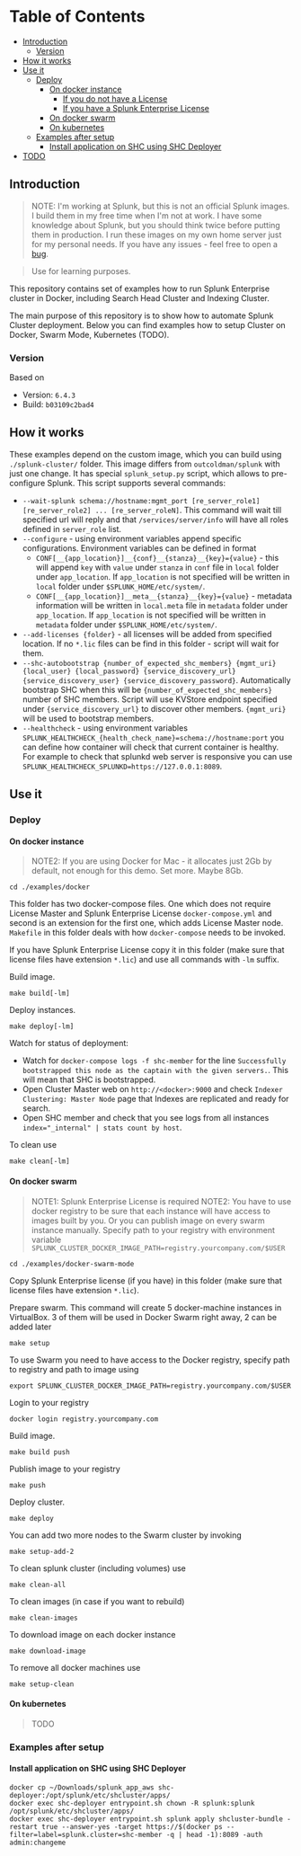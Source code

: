 # Table of Contents

- [Introduction](#introduction)
    - [Version](#version)
- [How it works](#how-it-works)
- [Use it](#use-it)
    - [Deploy](#deploy)
        - [On docker instance](#on-docker-instance)
            - [If you do not have a License](#if-you-do-not-have-a-license)
            - [If you have a Splunk Enterprise License](#if-you-have-a-splunk-enterprise-license)
        - [On docker swarm](#on-docker-swarm)
        - [On kubernetes](#on-kubernetes)
    - [Examples after setup](#examples-after-setup)
        - [Install application on SHC using SHC Deployer](#install-application-on-shc-using-shc-deployer)
- [TODO](#todo)


## Introduction

> NOTE: I'm working at Splunk, but this is not an official Splunk images.
> I build them in my free time when I'm not at work. I have some knowledge
> about Splunk, but you should think twice before putting them in
> production. I run these images on my own home server just for
> my personal needs. If you have any issues - feel free to open a
> [bug](https://github.com/outcoldman/docker-splunk-cluster/issues).

> Use for learning purposes.

This repository contains set of examples how to run Splunk Enterprise cluster in Docker,
including Search Head Cluster and Indexing Cluster.

The main purpose of this repository is to show how to automate Splunk Cluster deployment.
Below you can find examples how to setup Cluster on Docker, Swarm Mode, Kubernetes (TODO).

### Version

Based on

* Version: `6.4.3`
* Build: `b03109c2bad4`

## How it works

These examples depend on the custom image, which you can build using `./splunk-cluster/` folder.
This image differs from `outcoldman/splunk` with just one change.
It has special `splunk_setup.py` script, which allows to pre-configure Splunk.
This script supports several commands:

- `--wait-splunk schema://hostname:mgmt_port [re_server_role1] [re_server_role2] ... [re_server_roleN]`.
    This command will wait till specified url will reply and that `/services/server/info` will have
    all roles defined in `server_role` list.
- `--configure` - using environment variables append specific configurations. Environment variables can be
    defined in format 
    - `CONF[__{app_location}]__{conf}__{stanza}__{key}={value}` - this will append `key` with `value` under `stanza` in `conf` file
        in `local` folder under `app_location`. If `app_location` is not specified will be written in `local` folder under `$SPLUNK_HOME/etc/system/`.
    - `CONF[__{app_location}]__meta__{stanza}__{key}={value}` - metadata information will be written in `local.meta` file in
        `metadata` folder under `app_location`. If `app_location` is not specified will be written in `metadata` folder under `$SPLUNK_HOME/etc/system/`.
- `--add-licenses {folder}` - all licenses will be added from specified location. If no `*.lic` files can be find in this folder - 
    script will wait for them.
- `--shc-autobootstrap {number_of_expected_shc_members} {mgmt_uri} {local_user} {local_password} {service_discovery_url} {service_discovery_user} {service_discovery_password}`.
    Automatically bootstrap SHC when this will be `{number_of_expected_shc_members}` number of SHC members. Script will use KVStore endpoint
    specified under `{service_discovery_url}` to discover other members. `{mgmt_uri}` will be used to bootstrap members.
- `--healthcheck` - using environment variables `SPLUNK_HEALTHCHECK_{health_check_name}=schema://hostname:port` you can define
    how container will check that current container is healthy. For example to check that splunkd web server is responsive
    you can use `SPLUNK_HEALTHCHECK_SPLUNKD=https://127.0.0.1:8089`.

## Use it

### Deploy

#### On docker instance

> NOTE2: If you are using Docker for Mac - it allocates just 2Gb by default, not enough for this demo. Set more. Maybe 8Gb.

```
cd ./examples/docker
```

This folder has two docker-compose files. One which does not require License Master and Splunk Enterprise License
`docker-compose.yml` and second is an extension for the first one, which adds License Master node. `Makefile` in this folder
deals with how `docker-compose` needs to be invoked.

If you have Splunk Enterprise License copy it in this folder (make sure that license files have extension `*.lic`) and use
all commands with `-lm` suffix.

Build image.

```
make build[-lm]
```

Deploy instances.

```
make deploy[-lm]
```

Watch for status of deployment:
- Watch for `docker-compose logs -f shc-member` for the line `Successfully bootstrapped this node as the captain with the given servers.`.
    This will mean that SHC is bootstrapped.
- Open Cluster Master web on `http://<docker>:9000` and check `Indexer Clustering: Master Node` page
    that Indexes are replicated and ready for search.
- Open SHC member and check that you see logs from all instances `index="_internal" | stats count by host`.

To clean use

```
make clean[-lm]
```

#### On docker swarm

> NOTE1: Splunk Enterprise License is required
> NOTE2: You have to use docker registry to be sure that each instance will have access to images built by you.
> Or you can publish image on every swarm instance manually. Specify path to your registry with
> environment variable `SPLUNK_CLUSTER_DOCKER_IMAGE_PATH=registry.yourcompany.com/$USER`

```
cd ./examples/docker-swarm-mode
```

Copy Splunk Enterprise license (if you have) in this folder (make sure that license files have extension `*.lic`).

Prepare swarm. This command will create 5 docker-machine instances in VirtualBox. 3 of them will be used in Docker Swarm
right away, 2 can be added later

```
make setup
```

To use Swarm you need to have access to the Docker registry, specify path to registry and path to image using

```
export SPLUNK_CLUSTER_DOCKER_IMAGE_PATH=registry.yourcompany.com/$USER
```

Login to your registry

```
docker login registry.yourcompany.com
```

Build image.

```
make build push
```

Publish image to your registry

```
make push
```

Deploy cluster.

```
make deploy
```

You can add two more nodes to the Swarm cluster by invoking

```
make setup-add-2
```

To clean splunk cluster (including volumes) use

```
make clean-all
```

To clean images (in case if you want to rebuild)

```
make clean-images
```

To download image on each docker instance

```
make download-image
```

To remove all docker machines use

```
make setup-clean
```

#### On kubernetes

> TODO

### Examples after setup

#### Install application on SHC using SHC Deployer

```
docker cp ~/Downloads/splunk_app_aws shc-deployer:/opt/splunk/etc/shcluster/apps/
docker exec shc-deployer entrypoint.sh chown -R splunk:splunk /opt/splunk/etc/shcluster/apps/
docker exec shc-deployer entrypoint.sh splunk apply shcluster-bundle -restart true --answer-yes -target https://$(docker ps --filter=label=splunk.cluster=shc-member -q | head -1):8089 -auth admin:changeme
```
